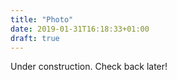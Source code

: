 ```yaml
---
title: "Photo"
date: 2019-01-31T16:18:33+01:00
draft: true
---
```


Under construction. Check back later!
